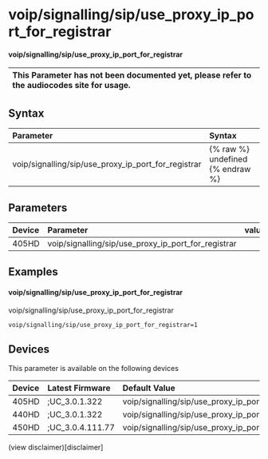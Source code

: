 ﻿---
description: voip/signalling/sip/use_proxy_ip_port_for_registrar
search:
    keywords: ['voip','signalling','sip','use_proxy_ip_port_for_registrar']
---

# voip/signalling/sip/use_proxy_ip_port_for_registrar

#### voip/signalling/sip/use_proxy_ip_port_for_registrar


| This Parameter has not been documented yet, please refer to the audiocodes site for usage.  |
| :--- |

## Syntax
| Parameter | Syntax |
| :--- | :--- |
|voip/signalling/sip/use_proxy_ip_port_for_registrar | {% raw %} undefined {% endraw %} |

## Parameters
|Device|Parameter|value|Description|
|:---|:---|:---|:---|
| 405HD | voip/signalling/sip/use_proxy_ip_port_for_registrar |  |  |

## Examples
#### voip/signalling/sip/use_proxy_ip_port_for_registrar

voip/signalling/sip/use_proxy_ip_port_for_registrar

```
voip/signalling/sip/use_proxy_ip_port_for_registrar=1
```

## Devices
This parameter is available on the following devices

| Device | Latest Firmware | Default Value |
|:---|:---|:---|
| 405HD | ;UC_3.0.1.322 | voip/signalling/sip/use_proxy_ip_port_for_registrar=1 
| 440HD | ;UC_3.0.1.322 | voip/signalling/sip/use_proxy_ip_port_for_registrar=1 
| 450HD | ;UC_3.0.4.111.77 | voip/signalling/sip/use_proxy_ip_port_for_registrar=1 

(view disclaimer)[disclaimer]
